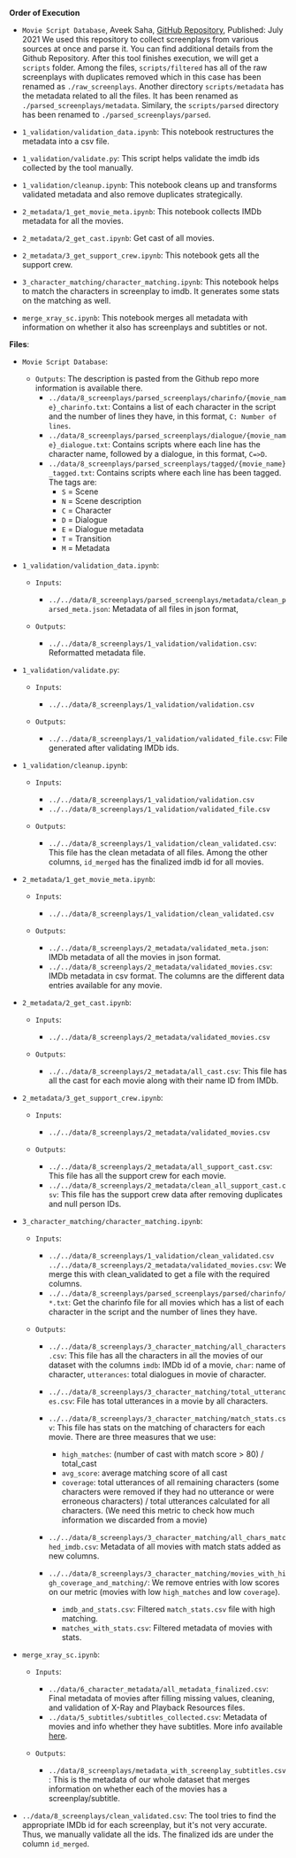 **Order of Execution**

- `Movie Script Database`, Aveek Saha, [GitHub Repository](https://github.com/Aveek-Saha/Movie-Script-Database), Published: July 2021
We used this repository to collect screenplays from various sources at once and parse it. You can find additional details from the Github Repository. After this tool finishes execution, we will get a `scripts` folder. Among the files, `scripts/filtered` has all of the raw screenplays with duplicates removed which in this case has been renamed as `./raw_screenplays`. Another directory `scripts/metadata` has the metadata related to all the files. It has been renamed as `./parsed_screenplays/metadata`. Similary, the `scripts/parsed` directory has been renamed to `./parsed_screenplays/parsed`.

- `1_validation/validation_data.ipynb`: This notebook restructures the metadata into a csv file.

- `1_validation/validate.py`: This script helps validate the imdb ids collected by the tool manually.

- `1_validation/cleanup.ipynb`: This notebook cleans up and transforms validated metadata and also remove duplicates strategically.

- `2_metadata/1_get_movie_meta.ipynb`: This notebook collects IMDb metadata for all the movies.

- `2_metadata/2_get_cast.ipynb`: Get cast of all movies.

- `2_metadata/3_get_support_crew.ipynb`: This notebook gets all the support crew.

- `3_character_matching/character_matching.ipynb`: This notebook helps to match the characters in screenplay to imdb. It generates some stats on the matching as well.

- `merge_xray_sc.ipynb`: This notebook merges all metadata with information on whether it also has screenplays and subtitles or not.

**Files**:

- `Movie Script Database`:
    - `Outputs`: The description is pasted from the Github repo more information is available there.
        - `../data/8_screenplays/parsed_screenplays/charinfo/{movie_name}_charinfo.txt`: Contains a list of each character in the script and the number of lines they have, in this format, `C: Number of lines`.
        - `../data/8_screenplays/parsed_screenplays/dialogue/{movie_name}_dialogue.txt`: Contains scripts where each line has the character name, followed by a dialogue, in this format, `C=>D`.
        - `../data/8_screenplays/parsed_screenplays/tagged/{movie_name}_tagged.txt`: Contains scripts where each line has been tagged. The tags are:
            - `S` = Scene
            - `N` = Scene description
            - `C` = Character
            - `D` = Dialogue
            - `E` = Dialogue metadata
            - `T` = Transition
            - `M` = Metadata

- `1_validation/validation_data.ipynb`:
    - `Inputs`:
        - `../../data/8_screenplays/parsed_screenplays/metadata/clean_parsed_meta.json`: Metadata of all files in json format,
    
    - `Outputs`:
        - `../../data/8_screenplays/1_validation/validation.csv`: Reformatted metadata file.

- `1_validation/validate.py`:
    - `Inputs`:
        - `../../data/8_screenplays/1_validation/validation.csv`
    
    - `Outputs`:
        - `../../data/8_screenplays/1_validation/validated_file.csv`: File generated after validating IMDb ids.

- `1_validation/cleanup.ipynb`:
    - `Inputs`:
        - `../../data/8_screenplays/1_validation/validation.csv`
        - `../../data/8_screenplays/1_validation/validated_file.csv`

    - `Outputs`:
        - `../../data/8_screenplays/1_validation/clean_validated.csv`: This file has the clean metadata of all files. Among the other columns, `id_merged` has the finalized imdb id for all movies.

- `2_metadata/1_get_movie_meta.ipynb`:
    - `Inputs`:
        - `../../data/8_screenplays/1_validation/clean_validated.csv`
    
    - `Outputs`:
        - `../../data/8_screenplays/2_metadata/validated_meta.json`: IMDb metadata of all the movies in json format.
        - `../../data/8_screenplays/2_metadata/validated_movies.csv`: IMDb metadata in csv format. The columns are the different data entries available for any movie.

- `2_metadata/2_get_cast.ipynb`:
    - `Inputs`:
        - `../../data/8_screenplays/2_metadata/validated_movies.csv`
    
    - `Outputs`:
        - `../../data/8_screenplays/2_metadata/all_cast.csv`: This file has all the cast for each movie along with their name ID from IMDb.

- `2_metadata/3_get_support_crew.ipynb`:
    - `Inputs`:
        - `../../data/8_screenplays/2_metadata/validated_movies.csv`

    - `Outputs`:
        - `../../data/8_screenplays/2_metadata/all_support_cast.csv`: This file has all the support crew for each movie.
        - `../../data/8_screenplays/2_metadata/clean_all_support_cast.csv`: This file has the support crew data after removing duplicates and null person IDs.

- `3_character_matching/character_matching.ipynb`:
    - `Inputs`:
        - `../../data/8_screenplays/1_validation/clean_validated.csv`
        `../../data/8_screenplays/2_metadata/validated_movies.csv`: We merge this with clean_validated to get a file with the required columns.
        - `../../data/8_screenplays/parsed_screenplays/parsed/charinfo/*.txt`: Get the charinfo file for all movies which has a list of each character in the script and the number of lines they have.

    - `Outputs`:
        - `../../data/8_screenplays/3_character_matching/all_characters.csv`: This file has all the characters in all the movies of our dataset with the columns `imdb`: IMDb id of a movie, `char`: name of character, `utterances`: total dialogues in movie of character.
        - `../../data/8_screenplays/3_character_matching/total_utterances.csv`: File has total utterances in a movie by all characters.
        - `../../data/8_screenplays/3_character_matching/match_stats.csv`: This file has stats on the matching of characters for each movie. There are three measures that we use:
            - `high_matches`: (number of cast with match score > 80) / total_cast
            - `avg_score`: average matching score of all cast
            - `coverage`: total utterances of all remaining characters (some characters were removed if they had no utterance or were erroneous characters) / total utterances calculated for all characters. (We need this metric to check how much information we discarded from a movie)
        - `../../data/8_screenplays/3_character_matching/all_chars_matched_imdb.csv`: Metadata of all movies with match stats added as new columns.
        
        - `../../data/8_screenplays/3_character_matching/movies_with_high_coverage_and_matching/`: We remove entries with low scores on our metric (movies with low `high_matches` and low `coverage`).
            - `imdb_and_stats.csv`: Filtered `match_stats.csv` file with high matching.
            - `matches_with_stats.csv`: Filtered metadata of movies with stats.

- `merge_xray_sc.ipynb`:
    - `Inputs`:
        - `../data/6_character_metadata/all_metadata_finalized.csv`: Final metadata of movies after filling missing values, cleaning, and validation of X-Ray and Playback Resources files.
        - `../data/5_subtitles/subtitles_collected.csv`: Metadata of movies and info whether they have subtitles. More info available [here](../5_get_subtitles/README.md).
    
    - `Outputs`:
        - `../data/8_screenplays/metadata_with_screenplay_subtitles.csv`: This is the metadata of our whole dataset that merges information on whether each of the movies has a screenplay/subtitle.

- `../data/8_screenplays/clean_validated.csv`: The tool tries to find the appropriate IMDb id for each screenplay, but it's not very accurate. Thus, we manually validate all the ids. The finalized ids are under the column `id_merged`.

